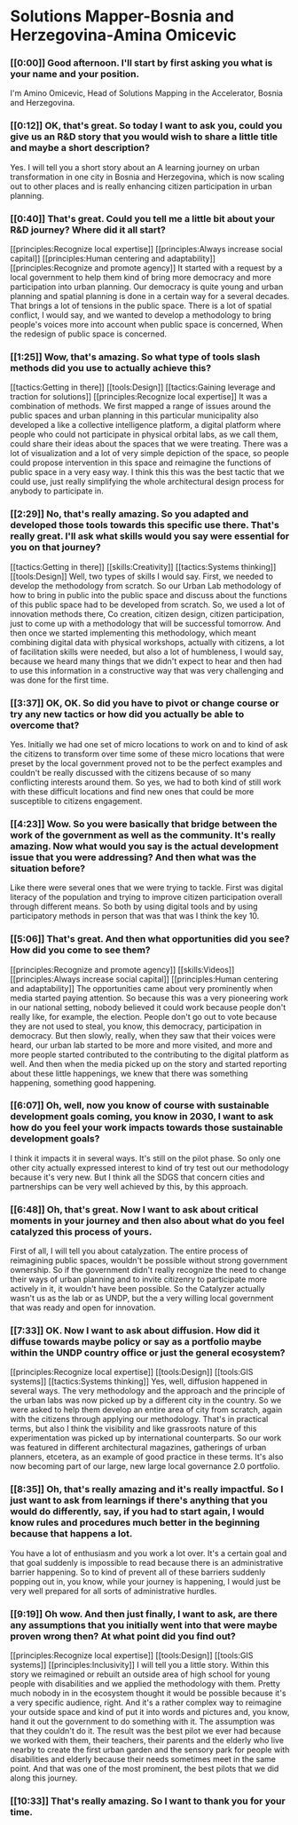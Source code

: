 # Solutions Mapper\-Bosnia and Herzegovina\-Amina Omicevic

### [[0:00]] Good afternoon\. I'll start by first asking you what is your name and your position\.

I'm Amino Omicevic, Head of Solutions Mapping in the Accelerator, Bosnia and Herzegovina\.

### [[0:12]] OK, that's great\. So today I want to ask you, could you give us an R&D story that you would wish to share a little title and maybe a short description?

Yes\. I will tell you a short story about an A learning journey on urban transformation in one city in Bosnia and Herzegovina, which is now scaling out to other places and is really enhancing citizen participation in urban planning\.

### [[0:40]] That's great\. Could you tell me a little bit about your R&D journey? Where did it all start?

[[principles:Recognize local expertise]]
[[principles:Always increase social capital]]
[[principles:Human centering and adaptability]]
[[principles:Recognize and promote agency]]
It started with a request by a local government to help them kind of bring more democracy and more participation into urban planning\. Our democracy is quite young and urban planning and spatial planning is done in a certain way for a several decades\. That brings a lot of tensions in the public space\. There is a lot of spatial conflict, I would say, and we wanted to develop a methodology to bring people's voices more into account when public space is concerned, When the redesign of public space is concerned\.


### [[1:25]] Wow, that's amazing\. So what type of tools slash methods did you use to actually achieve this?

[[tactics:Getting in there]]
[[tools:Design]]
[[tactics:Gaining leverage and traction for solutions]]
[[principles:Recognize local expertise]]
It was a combination of methods\. We first mapped a range of issues around the public spaces and urban planning in this particular municipality also developed a like a collective intelligence platform, a digital platform where people who could not participate in physical orbital labs, as we call them, could share their ideas about the spaces that we were treating\. There was a lot of visualization and a lot of very simple depiction of the space, so people could propose intervention in this space and reimagine the functions of public space in a very easy way\. I think this this was the best tactic that we could use, just really simplifying the whole architectural design process for anybody to participate in\.


### [[2:29]] No, that's really amazing\. So you adapted and developed those tools towards this specific use there\. That's really great\. I'll ask what skills would you say were essential for you on that journey?

[[tactics:Getting in there]]
[[skills:Creativity]]
[[tactics:Systems thinking]]
[[tools:Design]]
Well, two types of skills I would say\. First, we needed to develop the methodology from scratch\. So our Urban Lab methodology of how to bring in public into the public space and discuss about the functions of this public space had to be developed from scratch\. So, we used a lot of innovation methods there, Co creation, citizen design, citizen participation, just to come up with a methodology that will be successful tomorrow\. And then once we started implementing this methodology, which meant combining digital data with physical workshops, actually with citizens, a lot of facilitation skills were needed, but also a lot of humbleness, I would say, because we heard many things that we didn't expect to hear and then had to use this information in a constructive way that was very challenging and was done for the first time\.


### [[3:37]] OK, OK\. So did you have to pivot or change course or try any new tactics or how did you actually be able to overcome that?

Yes\. Initially we had one set of micro locations to work on and to kind of ask the citizens to transform over time some of these micro locations that were preset by the local government proved not to be the perfect examples and couldn't be really discussed with the citizens because of so many conflicting interests around them\. So yes, we had to both kind of still work with these difficult locations and find new ones that could be more susceptible to citizens engagement\.

### [[4:23]] Wow\. So you were basically that bridge between the work of the government as well as the community\. It's really amazing\. Now what would you say is the actual development issue that you were addressing? And then what was the situation before?

Like there were several ones that we were trying to tackle\. First was digital literacy of the population and trying to improve citizen participation overall through different means\. So both by using digital tools and by using participatory methods in person that was that was I think the key 10\.

### [[5:06]] That's great\. And then what opportunities did you see? How did you come to see them?

[[principles:Recognize and promote agency]]
[[skills:Videos]]
[[principles:Always increase social capital]]
[[principles:Human centering and adaptability]]
The opportunities came about very prominently when media started paying attention\. So because this was a very pioneering work in our national setting, nobody believed it could work because people don't really like, for example, the election\. People don't go out to vote because they are not used to steal, you know, this democracy, participation in democracy\. But then slowly, really, when they saw that their voices were heard, our urban lab started to be more and more visited, and more and more people started contributed to the contributing to the digital platform as well\. And then when the media picked up on the story and started reporting about these little happenings, we knew that there was something happening, something good happening\.


### [[6:07]] Oh, well, now you know of course with sustainable development goals coming, you know in 2030, I want to ask how do you feel your work impacts towards those sustainable development goals?

I think it impacts it in several ways\. It's still on the pilot phase\. So only one other city actually expressed interest to kind of try test out our methodology because it's very new\. But I think all the SDGS that concern cities and partnerships can be very well achieved by this, by this approach\.

### [[6:48]] Oh, that's great\. Now I want to ask about critical moments in your journey and then also about what do you feel catalyzed this process of yours\.

First of all, I will tell you about catalyzation\. The entire process of reimagining public spaces, wouldn't be possible without strong government ownership\. So if the government didn't really recognize the need to change their ways of urban planning and to invite citizenry to participate more actively in it, it wouldn't have been possible\. So the Catalyzer actually wasn't us as the lab or as UNDP, but the a very willing local government that was ready and open for innovation\.

### [[7:33]] OK\. Now I want to ask about diffusion\. How did it diffuse towards maybe policy or say as a portfolio maybe within the UNDP country office or just the general ecosystem?

[[principles:Recognize local expertise]]
[[tools:Design]]
[[tools:GIS systems]]
[[tactics:Systems thinking]]
Yes, well, diffusion happened in several ways\. The very methodology and the approach and the principle of the urban labs was now picked up by a different city in the country\. So we were asked to help them develop an entire area of city from scratch, again with the citizens through applying our methodology\. That's in practical terms, but also I think the visibility and like grassroots nature of this experimentation was picked up by international counterparts\. So our work was featured in different architectural magazines, gatherings of urban planners, etcetera, as an example of good practice in these terms\. It's also now becoming part of our large, new large local governance 2\.0 portfolio\.


### [[8:35]] Oh, that's really amazing and it's really impactful\. So I just want to ask from learnings if there's anything that you would do differently, say, if you had to start again, I would know rules and procedures much better in the beginning because that happens a lot\.

You have a lot of enthusiasm and you work a lot over\. It's a certain goal and that goal suddenly is impossible to read because there is an administrative barrier happening\. So to kind of prevent all of these barriers suddenly popping out in, you know, while your journey is happening, I would just be very well prepared for all sorts of administrative hurdles\.

### [[9:19]] Oh wow\. And then just finally, I want to ask, are there any assumptions that you initially went into that were maybe proven wrong then? At what point did you find out?

[[principles:Recognize local expertise]]
[[tools:Design]]
[[tools:GIS systems]]
[[principles:Inclusivity]]
I will tell you a little story\. Within this story we reimagined or rebuilt an outside area of high school for young people with disabilities and we applied the methodology with them\. Pretty much nobody in in the ecosystem thought it would be possible because it's a very specific audience, right\. And it's a rather complex way to reimagine your outside space and kind of put it into words and pictures and, you know, hand it out the government to do something with it\. The assumption was that they couldn't do it\. The result was the best pilot we ever had because we worked with them, their teachers, their parents and the elderly who live nearby to create the first urban garden and the sensory park for people with disabilities and elderly because their needs sometimes meet in the same point\. And that was one of the most prominent, the best pilots that we did along this journey\.


### [[10:33]] That's really amazing\. So I want to thank you for your time\.

